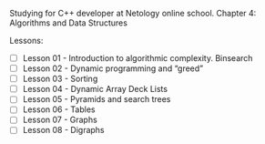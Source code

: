 Studying for C++ developer at Netology online school. 
Chapter 4: Algorithms and Data Structures

Lessons:
- [ ] Lesson 01 - Introduction to algorithmic complexity. Binsearch
- [ ] Lesson 02 - Dynamic programming and “greed”
- [ ] Lesson 03 - Sorting
- [ ] Lesson 04 - Dynamic Array Deck Lists
- [ ] Lesson 05 - Pyramids and search trees
- [ ] Lesson 06 - Tables
- [ ] Lesson 07 - Graphs
- [ ] Lesson 08 - Digraphs
